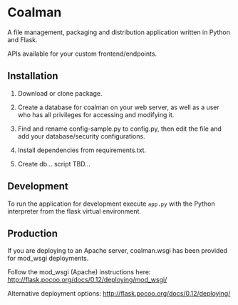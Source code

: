 Coalman
=========

A file management, packaging and distribution application written in Python and Flask.

APIs available for your custom frontend/endpoints.

Installation
------------

1. Download or clone package.

2. Create a database for coalman on your web server, as well as a user who has all privileges for accessing and modifying it.

3. Find and rename config-sample.py to config.py, then edit the file and add your database/security configurations.

4. Install dependencies from requirements.txt.

5. Create db...  script TBD...

Development
-----------

To run the application for development execute `app.py` with the Python interpreter from the flask virtual environment.

Production
----------

If you are deploying to an Apache server, coalman.wsgi has been provided for mod_wsgi deployments.

Follow the mod_wsgi (Apache) instructions here:
http://flask.pocoo.org/docs/0.12/deploying/mod_wsgi/

Alternative deployment options:
http://flask.pocoo.org/docs/0.12/deploying/